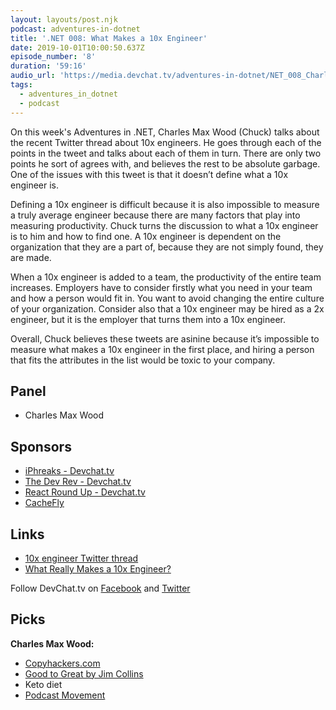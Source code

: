 ```yaml
---
layout: layouts/post.njk
podcast: adventures-in-dotnet
title: '.NET 008: What Makes a 10x Engineer'
date: 2019-10-01T10:00:50.637Z
episode_number: '8'
duration: '59:16'
audio_url: 'https://media.devchat.tv/adventures-in-dotnet/NET_008_Charles_Max_Wood.mp3'
tags:
  - adventures_in_dotnet
  - podcast
---
```

On this week's Adventures in .NET, Charles Max Wood (Chuck)  talks about the recent Twitter thread about 10x engineers. He goes through each of the points in the tweet and talks about each of them in turn. There are only two points he sort of agrees with, and believes the rest to be absolute garbage. One of the issues with this tweet is that it doesn’t define what a 10x engineer is. 

Defining a 10x engineer is difficult because it is also impossible to measure a truly average engineer because there are many factors that play into measuring productivity. Chuck turns the discussion to what a 10x engineer is to him and how to find one. A 10x engineer is dependent on the organization that they are a part of, because they are not simply found, they are made. 

When a 10x engineer is added to a team, the productivity of the entire team increases. Employers have to consider firstly what you need in your team and how a person would fit in. You want to avoid changing the entire culture of your organization. Consider also that a 10x engineer may be hired as a 2x engineer, but it is the employer that turns them into a 10x engineer. 

Overall, Chuck believes these tweets are asinine because it’s impossible to measure what makes a 10x engineer in the first place, and hiring a person that fits the attributes in the list would be toxic to your company.

## **Panel**

* Charles Max Wood

## Sponsors

* [iPhreaks - Devchat.tv](https://devchat.tv/iphreaks/)
* [The Dev Rev - Devchat.tv](https://devchat.tv/dev-rev/)
* [React Round Up - Devchat.tv](https://devchat.tv/react-round-up/)
* [CacheFly](https://www.cachefly.com/)

## **Links**

* [10x engineer Twitter thread](https://twitter.com/skirani/status/1149302828420067328?lang=en)
* [What Really Makes a 10x Engineer?](https://devchat.tv/blog/what-really-makes-a-10x-engineer/)

Follow DevChat.tv on [Facebook](https://www.facebook.com/DevChattv/?__tn__=%2Cd%2CP-R&eid=ARDBDrBnK71PDmx_8gE_IeIEo5SnM7cyzylVBjAwfaOo1ck_6q3GXuRBfaUQZaWVvFGyEVjrhDwnS_tV) and [Twitter](https://twitter.com/devchattv?lang=en)

## **Picks**

**Charles Max Wood:**

* [Copyhackers.com](https://copyhackers.com/)
* [Good to Great by Jim Collins](https://www.amazon.com/Good-Great-Some-Companies-Others-ebook/dp/B0058DRUV6?ie=UTF8&qid=1548462018&sr=8-1&linkCode=ll1&tag=devchattv-20&linkId=f06bfe7482dca8bb751ed6d7cc86e2ab&language=en_US)
* Keto diet
* [Podcast Movement](https://podcastmovement.com/)
